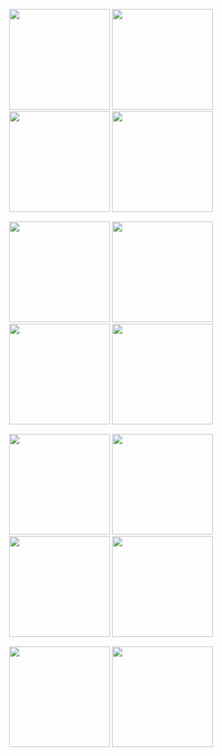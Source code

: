 <p align="center">
  <img src="https://github.com/user-attachments/assets/904e6e17-6d01-46d2-8e7a-f64395cecfe5" width="180" />
  <img src="https://github.com/user-attachments/assets/f3369863-f115-419b-97cf-e1b7881bfebf" width="180" />
  <img src="https://github.com/user-attachments/assets/87f2d064-8941-42f0-ae5c-3fb71a3a25bd" width="180" />
  <img src="https://github.com/user-attachments/assets/1bb12747-db7d-496b-9b9f-535f4599023e" width="180" />
</p>

<p align="center">
  <img src="https://github.com/user-attachments/assets/446f455b-61a9-4ce3-8b20-c1d7059c95b2" width="180" />
  <img src="https://github.com/user-attachments/assets/03c0948f-46ec-4191-bd10-2fd641c86733" width="180" />
  <img src="https://github.com/user-attachments/assets/f244a3b2-032b-46ca-8ab4-09c5e78242de" width="180" />
  <img src="https://github.com/user-attachments/assets/9d0feb5b-16d4-434e-8150-2d0f961e1ef7" width="180" />
</p>

<p align="center">
  <img src="https://github.com/user-attachments/assets/626ba799-f293-4d0a-83e9-7d9da43d52f8" width="180" />
  <img src="https://github.com/user-attachments/assets/f59c9574-ac85-47f4-8cb2-80f40c5cb4a6" width="180" />
  <img src="https://github.com/user-attachments/assets/e5c00431-bf7d-4aeb-884c-d12f2a5244f7" width="180" />
  <img src="https://github.com/user-attachments/assets/72609ad9-079f-4592-8c75-680509d0b1ba" width="180" />
</p>



<p align="center">
  <img src="https://github.com/user-attachments/assets/ca628caf-4684-4d97-b767-67fab5a08fdc" width="180" />
  <img src="https://github.com/user-attachments/assets/5b35c510-e662-44f4-b182-4c8b77bf070d" width="180" />
</p>
